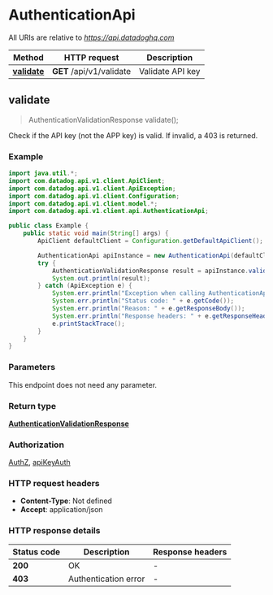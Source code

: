 # AuthenticationApi

All URIs are relative to *https://api.datadoghq.com*

| Method                                        | HTTP request             | Description      |
| --------------------------------------------- | ------------------------ | ---------------- |
| [**validate**](AuthenticationApi.md#validate) | **GET** /api/v1/validate | Validate API key |

## validate

> AuthenticationValidationResponse validate();

Check if the API key (not the APP key) is valid. If invalid, a 403 is returned.

### Example

```java
import java.util.*;
import com.datadog.api.v1.client.ApiClient;
import com.datadog.api.v1.client.ApiException;
import com.datadog.api.v1.client.Configuration;
import com.datadog.api.v1.client.model.*;
import com.datadog.api.v1.client.api.AuthenticationApi;

public class Example {
    public static void main(String[] args) {
        ApiClient defaultClient = Configuration.getDefaultApiClient();

        AuthenticationApi apiInstance = new AuthenticationApi(defaultClient);
        try {
            AuthenticationValidationResponse result = apiInstance.validate();
            System.out.println(result);
        } catch (ApiException e) {
            System.err.println("Exception when calling AuthenticationApi#validate");
            System.err.println("Status code: " + e.getCode());
            System.err.println("Reason: " + e.getResponseBody());
            System.err.println("Response headers: " + e.getResponseHeaders());
            e.printStackTrace();
        }
    }
}
```

### Parameters

This endpoint does not need any parameter.

### Return type

[**AuthenticationValidationResponse**](AuthenticationValidationResponse.md)

### Authorization

[AuthZ](README.md#AuthZ), [apiKeyAuth](README.md#apiKeyAuth)

### HTTP request headers

- **Content-Type**: Not defined
- **Accept**: application/json

### HTTP response details

| Status code | Description          | Response headers |
| ----------- | -------------------- | ---------------- |
| **200**     | OK                   | -                |
| **403**     | Authentication error | -                |
